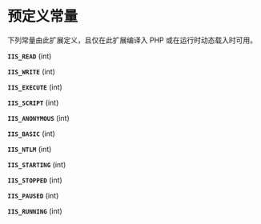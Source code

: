 预定义常量
==========

下列常量由此扩展定义，且仅在此扩展编译入 PHP 或在运行时动态载入时可用。

**`IIS_READ`** (<span class="type">int</span>)  
<span class="simpara"> </span>

**`IIS_WRITE`** (<span class="type">int</span>)  
<span class="simpara"> </span>

**`IIS_EXECUTE`** (<span class="type">int</span>)  
<span class="simpara"> </span>

**`IIS_SCRIPT`** (<span class="type">int</span>)  
<span class="simpara"> </span>

**`IIS_ANONYMOUS`** (<span class="type">int</span>)  
<span class="simpara"> </span>

**`IIS_BASIC`** (<span class="type">int</span>)  
<span class="simpara"> </span>

**`IIS_NTLM`** (<span class="type">int</span>)  
<span class="simpara"> </span>

**`IIS_STARTING`** (<span class="type">int</span>)  
<span class="simpara"> </span>

**`IIS_STOPPED`** (<span class="type">int</span>)  
<span class="simpara"> </span>

**`IIS_PAUSED`** (<span class="type">int</span>)  
<span class="simpara"> </span>

**`IIS_RUNNING`** (<span class="type">int</span>)  
<span class="simpara"> </span>
